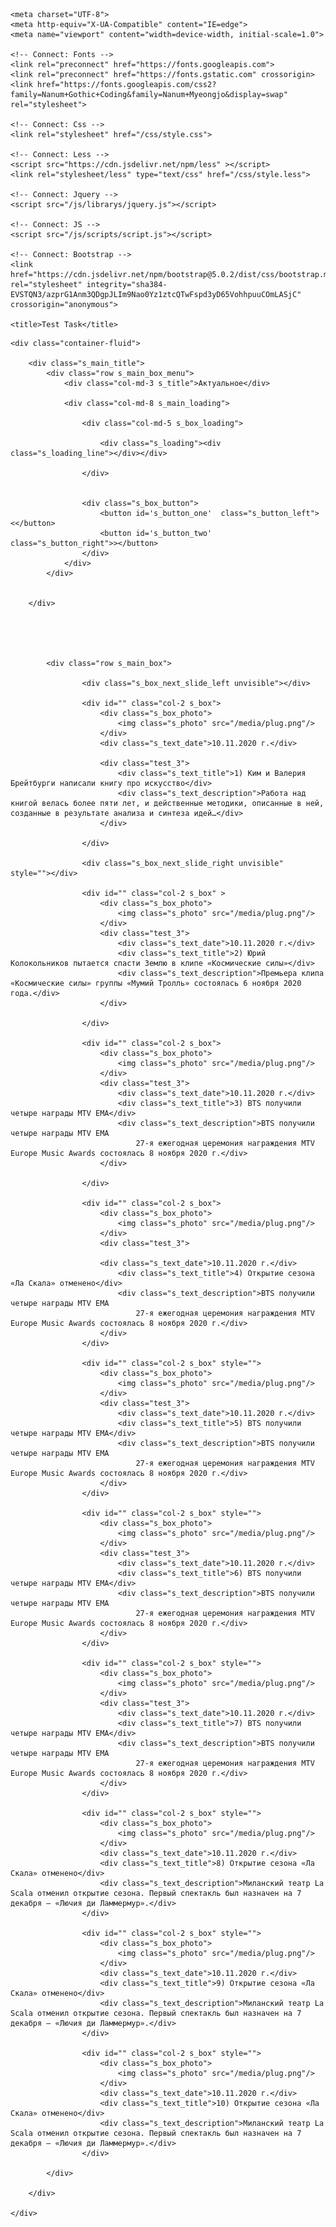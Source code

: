 <!DOCTYPE html>
<html lang="en">

<head>

    <meta charset="UTF-8">
    <meta http-equiv="X-UA-Compatible" content="IE=edge">
    <meta name="viewport" content="width=device-width, initial-scale=1.0">

    <!-- Connect: Fonts -->
    <link rel="preconnect" href="https://fonts.googleapis.com">
    <link rel="preconnect" href="https://fonts.gstatic.com" crossorigin>
    <link href="https://fonts.googleapis.com/css2?family=Nanum+Gothic+Coding&family=Nanum+Myeongjo&display=swap" rel="stylesheet">

    <!-- Connect: Css -->
    <link rel="stylesheet" href="/css/style.css">

    <!-- Connect: Less -->
    <script src="https://cdn.jsdelivr.net/npm/less" ></script>
    <link rel="stylesheet/less" type="text/css" href="/css/style.less">
    
    <!-- Connect: Jquery -->
    <script src="/js/librarys/jquery.js"></script>

    <!-- Connect: JS -->
    <script src="/js/scripts/script.js"></script>

    <!-- Connect: Bootstrap -->
    <link href="https://cdn.jsdelivr.net/npm/bootstrap@5.0.2/dist/css/bootstrap.min.css" rel="stylesheet" integrity="sha384-EVSTQN3/azprG1Anm3QDgpJLIm9Nao0Yz1ztcQTwFspd3yD65VohhpuuCOmLASjC" crossorigin="anonymous">

    <title>Test Task</title>

</head>

<body>

    <div class="container-fluid">
        
        <div class="s_main_title">
            <div class="row s_main_box_menu">
                <div class="col-md-3 s_title">Актуальное</div>

                <div class="col-md-8 s_main_loading">
    
                    <div class="col-md-5 s_box_loading">
                        
                        <div class="s_loading"><div class="s_loading_line"></div></div>
                        
                    </div>
                    
            
                    <div class="s_box_button">
                        <button id='s_button_one'  class="s_button_left"><</button>
                        <button id='s_button_two'  class="s_button_right">></button>
                    </div>
                </div>
            </div>
            

        </div>

        
            
            

            <div class="row s_main_box">
                    
                    <div class="s_box_next_slide_left unvisible"></div>

                    <div id="" class="col-2 s_box">
                        <div class="s_box_photo">
                            <img class="s_photo" src="/media/plug.png"/>
                        </div>
                        <div class="s_text_date">10.11.2020 г.</div>

                        <div class="test_3">
                            <div class="s_text_title">1) Ким и Валерия Брейтбурги написали книгу про искусство</div>
                            <div class="s_text_description">Работа над книгой велась более пяти лет, и действенные методики, описанные в ней, созданные в результате анализа и синтеза идей…</div>
                        </div>
                        
                    </div>

                    <div class="s_box_next_slide_right unvisible" style=""></div>

                    <div id="" class="col-2 s_box" >
                        <div class="s_box_photo">
                            <img class="s_photo" src="/media/plug.png"/>
                        </div>
                        <div class="test_3">
                            <div class="s_text_date">10.11.2020 г.</div>
                            <div class="s_text_title">2) Юрий Колокольников пытается спасти Землю в клипе «Космические силы»</div>
                            <div class="s_text_description">Премьера клипа «Космические силы» группы «Мумий Тролль» состоялась 6 ноября 2020 года.</div>
                        </div>
                        
                    </div>
                    
                    <div id="" class="col-2 s_box">
                        <div class="s_box_photo">
                            <img class="s_photo" src="/media/plug.png"/>
                        </div>
                        <div class="test_3">
                            <div class="s_text_date">10.11.2020 г.</div>
                            <div class="s_text_title">3) BTS получили четыре награды MTV EMA</div>
                            <div class="s_text_description">BTS получили четыре награды MTV EMA
                                27-я ежегодная церемония награждения MTV Europe Music Awards состоялась 8 ноября 2020 г.</div>
                        </div>

                    </div>
                
                    <div id="" class="col-2 s_box">
                        <div class="s_box_photo">
                            <img class="s_photo" src="/media/plug.png"/>
                        </div>
                        <div class="test_3">

                        <div class="s_text_date">10.11.2020 г.</div>
                            <div class="s_text_title">4) Открытие сезона «Ла Скала» отменено</div>
                            <div class="s_text_description">BTS получили четыре награды MTV EMA
                                27-я ежегодная церемония награждения MTV Europe Music Awards состоялась 8 ноября 2020 г.</div>
                        </div>
                    </div>

                    <div id="" class="col-2 s_box" style="">
                        <div class="s_box_photo">
                            <img class="s_photo" src="/media/plug.png"/>
                        </div>
                        <div class="test_3">
                            <div class="s_text_date">10.11.2020 г.</div>
                            <div class="s_text_title">5) BTS получили четыре награды MTV EMA</div>
                            <div class="s_text_description">BTS получили четыре награды MTV EMA
                                27-я ежегодная церемония награждения MTV Europe Music Awards состоялась 8 ноября 2020 г.</div>
                        </div>
                    </div>

                    <div id="" class="col-2 s_box" style="">
                        <div class="s_box_photo">
                            <img class="s_photo" src="/media/plug.png"/>
                        </div>
                        <div class="test_3">
                            <div class="s_text_date">10.11.2020 г.</div>
                            <div class="s_text_title">6) BTS получили четыре награды MTV EMA</div>
                            <div class="s_text_description">BTS получили четыре награды MTV EMA
                                27-я ежегодная церемония награждения MTV Europe Music Awards состоялась 8 ноября 2020 г.</div>
                        </div>
                    </div>

                    <div id="" class="col-2 s_box" style="">
                        <div class="s_box_photo">
                            <img class="s_photo" src="/media/plug.png"/>
                        </div>
                        <div class="test_3">
                            <div class="s_text_date">10.11.2020 г.</div>
                            <div class="s_text_title">7) BTS получили четыре награды MTV EMA</div>
                            <div class="s_text_description">BTS получили четыре награды MTV EMA
                                27-я ежегодная церемония награждения MTV Europe Music Awards состоялась 8 ноября 2020 г.</div>
                        </div>
                    </div>

                    <div id="" class="col-2 s_box" style="">
                        <div class="s_box_photo">
                            <img class="s_photo" src="/media/plug.png"/>
                        </div>
                        <div class="s_text_date">10.11.2020 г.</div>
                        <div class="s_text_title">8) Открытие сезона «Ла Скала» отменено</div>
                        <div class="s_text_description">Миланский театр La Scala отменил открытие сезона. Первый спектакль был назначен на 7 декабря — «Лючия ди Ламмермур».</div>
                    </div>

                    <div id="" class="col-2 s_box" style="">
                        <div class="s_box_photo">
                            <img class="s_photo" src="/media/plug.png"/>
                        </div>
                        <div class="s_text_date">10.11.2020 г.</div>
                        <div class="s_text_title">9) Открытие сезона «Ла Скала» отменено</div>
                        <div class="s_text_description">Миланский театр La Scala отменил открытие сезона. Первый спектакль был назначен на 7 декабря — «Лючия ди Ламмермур».</div>
                    </div>

                    <div id="" class="col-2 s_box" style="">
                        <div class="s_box_photo">
                            <img class="s_photo" src="/media/plug.png"/>
                        </div>
                        <div class="s_text_date">10.11.2020 г.</div>
                        <div class="s_text_title">10) Открытие сезона «Ла Скала» отменено</div>
                        <div class="s_text_description">Миланский театр La Scala отменил открытие сезона. Первый спектакль был назначен на 7 декабря — «Лючия ди Ламмермур».</div>
                    </div>

            </div>
            
        </div>
        
    </div>

</body>

</html>
